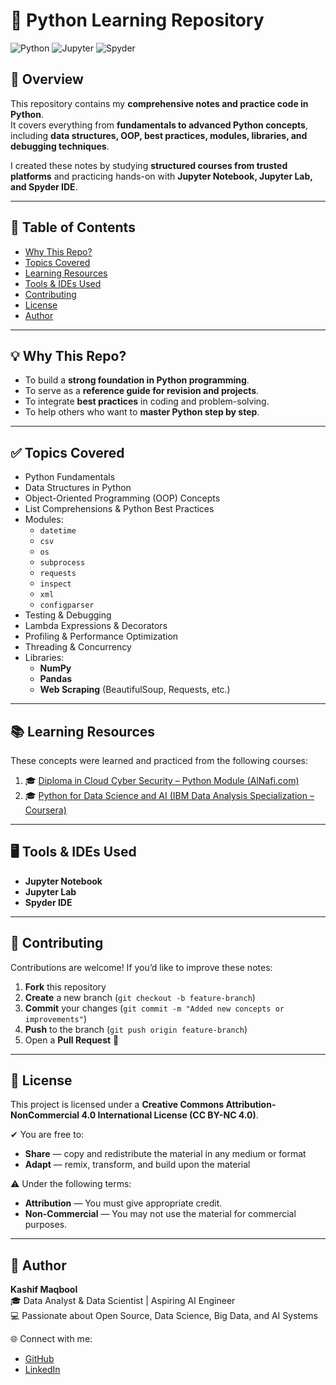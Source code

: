 # 🐍 Python Learning Repository

![Python](https://img.shields.io/badge/Python-3776AB?style=for-the-badge&logo=python&logoColor=white)
![Jupyter](https://img.shields.io/badge/Jupyter-F37626?style=for-the-badge&logo=jupyter&logoColor=white)
![Spyder](https://img.shields.io/badge/Spyder%20IDE-FF0000?style=for-the-badge&logo=spyder-ide&logoColor=white)

## 📌 Overview
This repository contains my **comprehensive notes and practice code in Python**.  
It covers everything from **fundamentals to advanced Python concepts**, including **data structures, OOP, best practices, modules, libraries, and debugging techniques**.  

I created these notes by studying **structured courses from trusted platforms** and practicing hands-on with **Jupyter Notebook, Jupyter Lab, and Spyder IDE**.  

---

## 📖 Table of Contents
- [Why This Repo?](#-why-this-repo)
- [Topics Covered](#-topics-covered)
- [Learning Resources](#-learning-resources)
- [Tools & IDEs Used](#-tools--ides-used)
- [Contributing](#-contributing)
- [License](#-license)
- [Author](#-author)

---

## 💡 Why This Repo?
- To build a **strong foundation in Python programming**.  
- To serve as a **reference guide for revision and projects**.  
- To integrate **best practices** in coding and problem-solving.  
- To help others who want to **master Python step by step**.  

---

## ✅ Topics Covered
- Python Fundamentals  
- Data Structures in Python  
- Object-Oriented Programming (OOP) Concepts  
- List Comprehensions & Python Best Practices  
- Modules:  
  - `datetime`  
  - `csv`  
  - `os`  
  - `subprocess`  
  - `requests`  
  - `inspect`  
  - `xml`  
  - `configparser`  
- Testing & Debugging  
- Lambda Expressions & Decorators  
- Profiling & Performance Optimization  
- Threading & Concurrency  
- Libraries:  
  - **NumPy**  
  - **Pandas**  
  - **Web Scraping** (BeautifulSoup, Requests, etc.)  

---

## 📚 Learning Resources
These concepts were learned and practiced from the following courses:  

1. 🎓 [Diploma in Cloud Cyber Security – Python Module (AlNafi.com)](https://alnafi.com/courses/diploma-in-cloud-cyber-security)  
2. 🎓 [Python for Data Science and AI (IBM Data Analysis Specialization – Coursera)](https://www.coursera.org/learn/python-for-applied-data-science-ai)  

---

## 🖥️ Tools & IDEs Used
- **Jupyter Notebook**  
- **Jupyter Lab**  
- **Spyder IDE**  

---

## 🤝 Contributing
Contributions are welcome! If you’d like to improve these notes:  
1. **Fork** this repository  
2. **Create** a new branch (`git checkout -b feature-branch`)  
3. **Commit** your changes (`git commit -m "Added new concepts or improvements"`)  
4. **Push** to the branch (`git push origin feature-branch`)  
5. Open a **Pull Request** 🚀  

---

## 📜 License
This project is licensed under a **Creative Commons Attribution-NonCommercial 4.0 International License (CC BY-NC 4.0)**.  

✔ You are free to:  
- **Share** — copy and redistribute the material in any medium or format  
- **Adapt** — remix, transform, and build upon the material  

⚠ Under the following terms:  
- **Attribution** — You must give appropriate credit.  
- **Non-Commercial** — You may not use the material for commercial purposes.  

---

## 🙌 Author
**Kashif Maqbool**  
🎓 Data Analyst & Data Scientist | Aspiring AI Engineer  
💻 Passionate about Open Source, Data Science, Big Data, and AI Systems  

🌐 Connect with me:  
- [GitHub](https://github.com/KashifMaqbool)  
- [LinkedIn](https://www.linkedin.com/in/kashif-maqbool-joiya-390747209/)  
